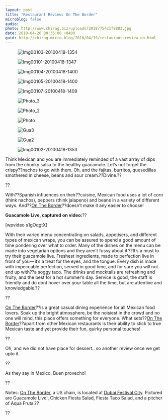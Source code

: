 ```yaml
---
layout: post
title: "Restaurant Review: On The Border"
microblog: false
audio: 
photo: http://www.chirag.biz/uploads/2018/754c1f8803.jpg
date: 2010-04-20 00:35:00 +0400
guid: http://chirag.micro.blog/2010/04/19/restaurant-review-on.html
---
```

<figure><img alt="Img00103-20100418-1354" src="http://www.chirag.biz/uploads/2018/f469fd39f9.jpg"></figure><figure><img alt="Img00101-20100418-1347" src="http://www.chirag.biz/uploads/2018/14f6adb7d8.jpg"></figure><figure><img alt="Img00104-20100418-1400" src="http://www.chirag.biz/uploads/2018/2766628043.jpg"></figure><figure><img alt="Img00105-20100418-1400" src="http://www.chirag.biz/uploads/2018/f2190d5b26.jpg"></figure><figure><img alt="Img00107-20100418-1409" src="http://www.chirag.biz/uploads/2018/2ad5070069.jpg"></figure><figure><img alt="Photo_3" src="http://www.chirag.biz/uploads/2018/3000bfed4f.jpg"></figure><figure><img alt="Photo_2" src="http://www.chirag.biz/uploads/2018/16afed7550.jpg"></figure><figure><img alt="Photo" src="http://www.chirag.biz/uploads/2018/a1129cecca.jpg"></figure><figure><img alt="Gua3" src="http://www.chirag.biz/uploads/2018/97f89dbb20.jpg"></figure><figure><img alt="Gua2" src="http://www.chirag.biz/uploads/2018/fa752263ac.jpg"></figure><figure><img alt="Img00102-20100418-1353" src="http://www.chirag.biz/uploads/2018/754c1f8803.jpg"></figure><p>Think Mexican and you are immediately reminded of a vast array of dips from the chunky salsa to the healthy guacamole. Let’s not forget the crispy??nachos to go with them. Oh, and the fajitas, burritos, quesedillas smothered in cheese, beans and sour cream.??Divine.??</p>
<p>??</p>
<p>With??Spanish influences on their??cuisine, Mexican food uses a lot of corn (think nachos), peppers (think jalapeno) and beans in a variety of different ways. And??<a href="http://www.ontheborder.com/" target="_blank">On The Border</a>??doesn’t make it any easier to choose!</p>
<p><strong>Guacamole Live, captured on video:</strong>??</p>
<p>[wpvideo s1gOqgtX]</p>
<p>With their varied menu concentrating on salads, appetisers, and different types of mexican wraps, you can be assured to spend a good amount of time pondering over what to order. Many of the dishes on the menu can be made into vegetarian options and they aren’t fussy about it.??It’s a must to try their guacamole live. Freshest ingredients, made to perfection live in front of you — it’s a treat for the eyes, and the tongue. Every dish is made with impeccable perfection, served in good time, and for sure you will not end up with??a soggy taco. The drinks and mocktails are refreshing and fruity, and the best for a hot summer’s day. Service is good, the staff is friendly and do dont hover over your table all the time, but are attentive and knowledgable.??</p>
<p>??</p>
<p><a href="http://www.ontheborder.com/" target="_blank">On The Border</a>??is a great casual dining experience for all Mexican food lovers. Soak up the bright atmosphere, be the noisiest in the crowd and no one will mind, this place offers something for everyone. What sets??<a href="http://www.ontheborder.com/" target="_blank">On The Border</a>??apart from other Mexican restaurants is their ability to stick to true Mexican taste and yet provide their fun, quirky personal touches!</p>
<p>??</p>
<p>Oh, and we did not have place for dessert.. so another review once we get upto it.</p>
<p>??</p>
<p>As they say in Mexico, Buen provecho!</p>
<p>??</p>
<p>Notes: <a href="http://www.ontheborder.com/" target="_blank">On The Border</a>, a US chain, is located at <a href="http://www.dubaifestivalcity.com/" target="_blank">Dubai Festival City</a>. Pictured are Guacamole Live!, Chicken Fiesta Salad, Fiesta Taco Salad, and a pitcher of Aqua Fruta.??</p>
<p>??</p>
